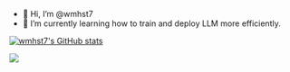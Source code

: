 - 👋 Hi, I’m @wmhst7
- 🌱 I’m currently learning how to train and deploy LLM more efficiently.

[![wmhst7's GitHub stats](https://github-readme-stats.vercel.app/api?username=wmhst7&show_icons=true&theme=transparent)](https://github.com/anuraghazra/github-readme-stats)

<img src="https://komarev.com/ghpvc/?username=wmhst7&style=for-the-badge" />

